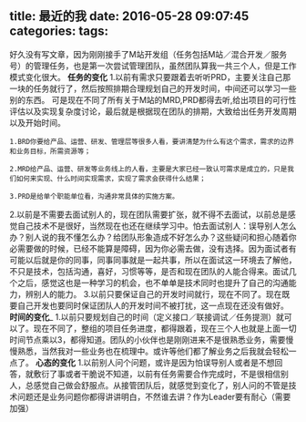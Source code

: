 title: 最近的我
date: 2016-05-28 09:07:45
categories:
tags:
---
好久没有写文章，因为刚刚接手了M站开发组（任务包括M站／混合开发／服务号）的管理任务，也是第一次尝试管理团队，虽然团队算我一共三个人，但是工作模式变化很大。
__任务的变化__
1.以前有需求只要跟着去听听PRD，主要关注自己那一块的任务就行了，然后按照排期合理规划自己的开发时间，中间还可以学习一些别的东西。
可是现在不同了所有关于M站的MRD,PRD都得去听,给出项目的可行性评估以及实现复杂度讨论，最后就是根据现在团队的排期，大致给出任务开发周期以及开始时间。
```
1.BRD你要给产品、运营、研发、管理层等很多人看，要讲清楚为什么有这个需求，需求的边界和业务目标，所需资源等；

2.MRD给产品、运营、研发等业务线上的人看，主要是大家已经一致认可需求是成立的，只是我们如何来实现、什么时间实现需求，实现了需求会获得什么结果；

3.PRD是给单个职能单位看，沟通非常具体的实施方案。
```
2.以前是不需要去面试别人的，现在团队需要扩张，就不得不去面试，以前总是感觉自己技术不是很好，当然现在也还在继续学习中。怕去面试别人：误导别人怎么办？别人说的我不懂怎么办？给团队形象造成不好怎么办？这些疑问和担心随着你必需要做的时候，已经不能算是障碍，因为你必需去做，没有选择。因为面试者有可能以后就是你的同事，同事同事就是一起共事，所以在面试这一环境去了解他，不只是技术，包括沟通，喜好，习惯等等，是否和现在团队的人能合得来。面试几个之后，感觉这也是一种学习的机会，也不单单是技术同时也提升了自己的沟通能力，辨别人的能力。
3.以前只要保证自己的开发时间就行，现在不同了。现在既要自己开发也要同时保证团队人的开发时间不被打扰，这一点现在还没有做好。
__时间的变化___
1.以前只要规划自己的时间（定义接口／联接调试／任务提测）就可以了。现在不同了，整组的项目任务进度，都得跟着，现在三个人也就是上面一切时间节点乘以3，都得知道。团队的小伙伴也是刚刚进来不是很熟悉业务，需要慢慢熟悉，当然我对一些业务也在梳理中。或许等他们都了解业务之后我就会轻松一点了。
__心态的变化__
1.以前别人问个问题，或许是因为怕误导别人或者是不想回答，就敷衍了事或者干脆说不知道，以前有任务需要合作完成时，不是很相信别人，总感觉自己做会舒服点。从接管团队后，就感觉到变化了，别人问的不管是技术问题还是业务问题你都得讲讲明白，不然谁去讲？作为Leader要有耐心（需要加强）